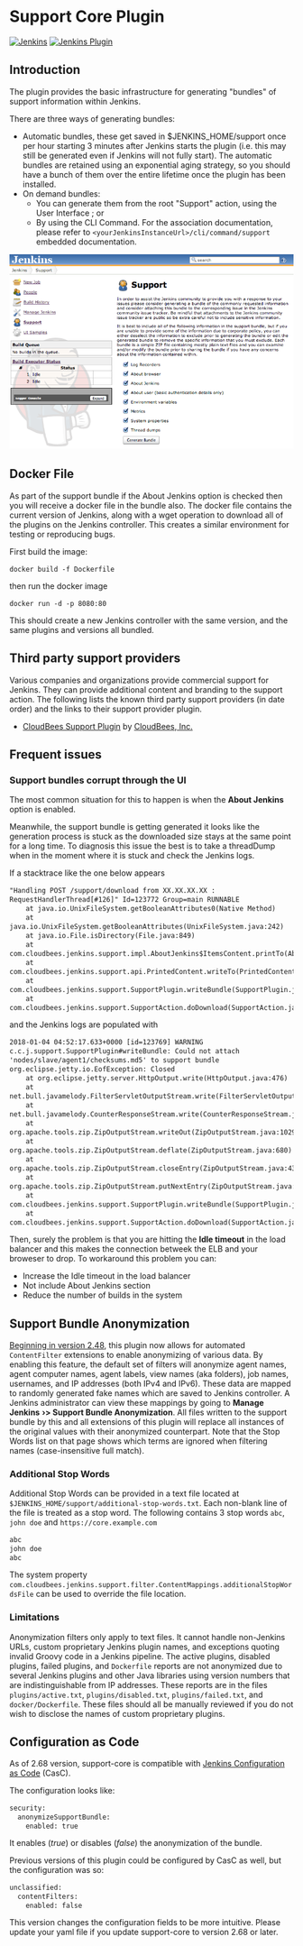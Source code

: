 # Support Core Plugin

[![Jenkins](https://ci.jenkins.io/job/Plugins/job/support-core-plugin/job/master/badge/icon)](https://ci.jenkins.io/job/Plugins/job/support-core-plugin/job/master/)
[![Jenkins Plugin](https://img.shields.io/jenkins/plugin/v/support-core.svg)](https://plugins.jenkins.io/support-core)

## Introduction

The plugin provides the basic infrastructure for generating "bundles" of
support information within Jenkins.

There are three ways of generating bundles:

-   Automatic bundles, these get saved in $JENKINS\_HOME/support once
    per hour starting 3 minutes after Jenkins starts the plugin (i.e.
    this may still be generated even if Jenkins will not fully start).
    The automatic bundles are retained using an exponential aging
    strategy, so you should have a bunch of them over the entire
    lifetime once the plugin has been installed.
-   On demand bundles:
    -   You can generate them from the root "Support" action, using the
        User Interface ; or
    -   By using the CLI Command. For the association documentation,
        please refer to `<yourJenkinsInstanceUrl>/cli/command/support`
        embedded documentation.

![](docs/images/support_page.png)

## Docker File

As part of the support bundle if the About Jenkins option is checked
then you will receive a docker file in the bundle also. The docker file
contains the current version of Jenkins, along with a wget operation to
download all of the plugins on the Jenkins controller. This creates a
similar environment for testing or reproducing bugs.

First build the image:

    docker build -f Dockerfile

then run the docker image

    docker run -d -p 8080:80

This should create a new Jenkins controller with the same version, and the
same plugins and versions all bundled.

## Third party support providers

Various companies and organizations provide commercial support for
Jenkins. They can provide additional content and branding to the support
action. The following lists the known third party support providers (in
date order) and the links to their support provider plugin.

-   [CloudBees Support
    Plugin](https://release-notes.cloudbees.com/product/CloudBees+Support+Plugin) by
    [CloudBees, Inc.](https://www.cloudbees.com)

## Frequent issues

### Support bundles corrupt through the UI

The most common situation for this to happen is when the **About
Jenkins** option is enabled.

Meanwhile, the support bundle is getting generated it looks like the
generation process is stuck as the downloaded size stays at the same
point for a long time. To diagnosis this issue the best is to take a
threadDump when in the moment where it is stuck and check the Jenkins
logs.

If a stacktrace like the one below appears

```
"Handling POST /support/download from XX.XX.XX.XX : RequestHandlerThread[#126]" Id=123772 Group=main RUNNABLE
    at java.io.UnixFileSystem.getBooleanAttributes0(Native Method)
    at java.io.UnixFileSystem.getBooleanAttributes(UnixFileSystem.java:242)
    at java.io.File.isDirectory(File.java:849)
    at com.cloudbees.jenkins.support.impl.AboutJenkins$ItemsContent.printTo(AboutJenkins.java:641)
    at com.cloudbees.jenkins.support.api.PrintedContent.writeTo(PrintedContent.java:47)
    at com.cloudbees.jenkins.support.SupportPlugin.writeBundle(SupportPlugin.java:359)
    at com.cloudbees.jenkins.support.SupportAction.doDownload(SupportAction.java:154)
```

and the Jenkins logs are populated with 

```
2018-01-04 04:52:17.633+0000 [id=123769] WARNING c.c.j.support.SupportPlugin#writeBundle: Could not attach 'nodes/slave/agent1/checksums.md5' to support bundle
org.eclipse.jetty.io.EofException: Closed
    at org.eclipse.jetty.server.HttpOutput.write(HttpOutput.java:476)
    at net.bull.javamelody.FilterServletOutputStream.write(FilterServletOutputStream.java:88)
    at net.bull.javamelody.CounterResponseStream.write(CounterResponseStream.java:82)
    at org.apache.tools.zip.ZipOutputStream.writeOut(ZipOutputStream.java:1029)
    at org.apache.tools.zip.ZipOutputStream.deflate(ZipOutputStream.java:680)
    at org.apache.tools.zip.ZipOutputStream.closeEntry(ZipOutputStream.java:432)
    at org.apache.tools.zip.ZipOutputStream.putNextEntry(ZipOutputStream.java:489)
    at com.cloudbees.jenkins.support.SupportPlugin.writeBundle(SupportPlugin.java:358)
    at com.cloudbees.jenkins.support.SupportAction.doDownload(SupportAction.java:154)
```

Then, surely the problem is that you are hitting the **Idle timeout** in
the load balancer and this makes the connection betweek the ELB and your
broweser to drop. To workaround this problem you can:

-   Increase the Idle timeout in the load balancer
-   Not include About Jenkins section
-   Reduce the number of builds in the system

## Support Bundle Anonymization

[Beginning in version
2.48](https://issues.jenkins-ci.org/browse/JENKINS-21670),
this plugin now allows for automated `ContentFilter` extensions to
enable anonymizing of various data. By enabling this feature, the
default set of filters will anonymize agent names, agent computer names,
agent labels, view names (aka folders), job names, usernames, and IP
addresses (both IPv4 and IPv6). These data are mapped to randomly
generated fake names which are saved to Jenkins controller. A Jenkins
administrator can view these mappings by going to **Manage Jenkins** **›>
Support Bundle Anonymization**. All files written to the support bundle
by this and all extensions of this plugin will replace all instances of
the original values with their anonymized counterpart. Note that the
Stop Words list on that page shows which terms are ignored when
filtering names (case-insensitive full match).

### Additional Stop Words

Additional Stop Words can be provided in a text file located at 
`$JENKINS_HOME/support/additional-stop-words.txt`. Each non-blank line of
the file is treated as a stop word. The following contains 3 stop words `abc`,
`john doe` and `https://core.example.com`

```
abc
john doe
abc
```

The system property `com.cloudbees.jenkins.support.filter.ContentMappings.additionalStopWordsFile`
can be used to override the file location.

### Limitations

Anonymization filters only apply to text files. It cannot handle
non-Jenkins URLs, custom proprietary Jenkins plugin names, and
exceptions quoting invalid Groovy code in a Jenkins pipeline. The active
plugins, disabled plugins, failed plugins, and `Dockerfile` reports are
not anonymized due to several Jenkins plugins and other Java libraries
using version numbers that are indistinguishable from IP addresses.
These reports are in the
files `plugins/active.txt`, `plugins/disabled.txt`, `plugins/failed.txt`,
and `docker/Dockerfile`. These files should all be manually reviewed if
you do not wish to disclose the names of custom proprietary plugins.

## <a name="casc"></a>Configuration as Code

As of 2.68 version, support-core is compatible with [Jenkins Configuration as Code](https://github.com/jenkinsci/configuration-as-code-plugin) (CasC).

The configuration looks like:

```
security:
  anonymizeSupportBundle:
    enabled: true
```
It enables (_true_) or disables (_false_) the anonymization of the bundle.

Previous versions of this plugin could be configured by CasC as well, but the configuration was so:

```
unclassified:
  contentFilters:
    enabled: false
```
This version changes the configuration fields to be more intuitive. Please update your yaml file if
you update support-core to version 2.68 or later.
